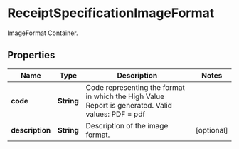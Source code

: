 

# ReceiptSpecificationImageFormat

ImageFormat Container.

## Properties

| Name | Type | Description | Notes |
|------------ | ------------- | ------------- | -------------|
|**code** | **String** | Code representing the format in which the High Value Report is generated.   Valid values: PDF &#x3D; pdf |  |
|**description** | **String** | Description of the image format. |  [optional] |



